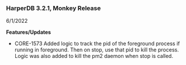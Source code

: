 ### HarperDB 3.2.1, Monkey Release

6/1/2022

**Features/Updates**

- CORE-1573 Added logic to track the pid of the foreground process if running in foreground. Then on stop, use that pid to kill the process. Logic was also added to kill the pm2 daemon when stop is called.
